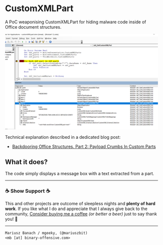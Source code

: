 # CustomXMLPart

A PoC weaponising CustomXMLPart for hiding malware code inside of Office document structures.

![1.png](1.png)

Technical explanation described in a dedicated blog post:
- [Backdooring Office Structures. Part 2: Payload Crumbs In Custom Parts](https://mgeeky.tech/payload-crumbs-in-custom-parts/)

## What it does?

The code simply displays a message box with a text extracted from a part.

---

### ☕ Show Support ☕

This and other projects are outcome of sleepless nights and **plenty of hard work**. If you like what I do and appreciate that I always give back to the community,
[Consider buying me a coffee](https://github.com/sponsors/mgeeky) _(or better a beer)_ just to say thank you! 💪 

---

```
Mariusz Banach / mgeeky, (@mariuszbit)
<mb [at] binary-offensive.com>
```

